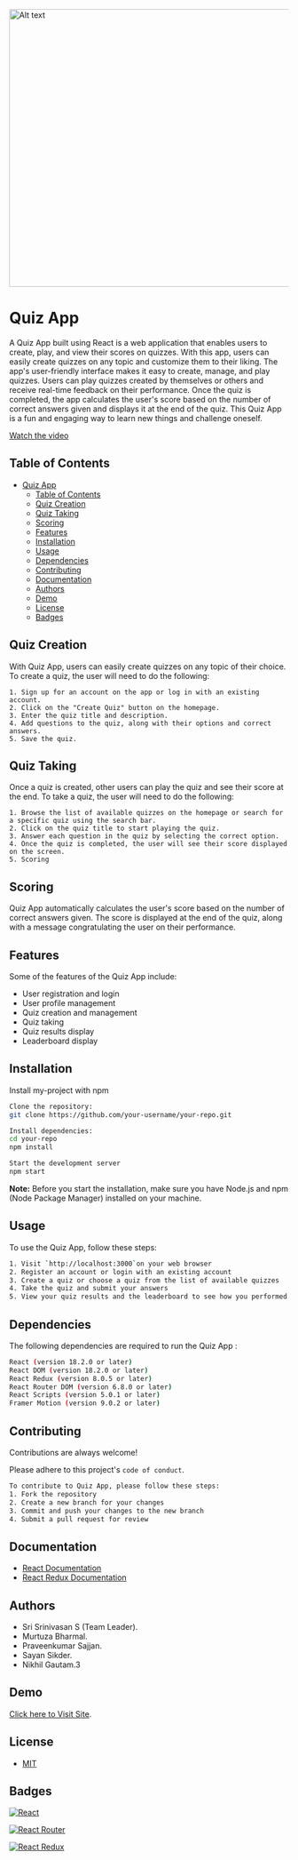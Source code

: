 <img src="https://repository-images.githubusercontent.com/182525249/aadd7a80-54fe-11eb-9872-ccd06b8789b6" alt="Alt text" title="Optional title" height="500" width="900">

# Quiz App

A Quiz App built using React is a web application that enables users to create, play, and view their scores on quizzes. With this app, users can easily create quizzes on any topic and customize them to their liking. The app's user-friendly interface makes it easy to create, manage, and play quizzes. Users can play quizzes created by themselves or others and receive real-time feedback on their performance. Once the quiz is completed, the app calculates the user's score based on the number of correct answers given and displays it at the end of the quiz. This Quiz App is a fun and engaging way to learn new things and challenge oneself.

[Watch the video](https://www.youtube.com/embed/NaXX-b2SCc4?rel=0)

## Table of Contents

- [Quiz App](#quiz-app)
  - [Table of Contents](#table-of-contents)
  - [Quiz Creation](#quiz-creation)
  - [Quiz Taking](#quiz-taking)
  - [Scoring](#scoring)
  - [Features](#features)
  - [Installation](#installation)
  - [Usage](#usage)
  - [Dependencies](#dependencies)
  - [Contributing](#contributing)
  - [Documentation](#documentation)
  - [Authors](#authors)
  - [Demo](#demo)
  - [License](#license)
  - [Badges](#badges)
## Quiz Creation

With Quiz App, users can easily create quizzes on any topic of their choice. To create a quiz, the user will need to do the following:

    1. Sign up for an account on the app or log in with an existing account.
    2. Click on the "Create Quiz" button on the homepage.
    3. Enter the quiz title and description.
    4. Add questions to the quiz, along with their options and correct answers.
    5. Save the quiz.
## Quiz Taking

Once a quiz is created, other users can play the quiz and see their score at the end. To take a quiz, the user will need to do the following:

    1. Browse the list of available quizzes on the homepage or search for a specific quiz using the search bar.
    2. Click on the quiz title to start playing the quiz.
    3. Answer each question in the quiz by selecting the correct option.
    4. Once the quiz is completed, the user will see their score displayed on the screen.
    5. Scoring
## Scoring

Quiz App automatically calculates the user's score based on the number of correct answers given. The score is displayed at the end of the quiz, along with a message congratulating the user on their performance.
## Features

Some of the features of the Quiz App include:

- User registration and login
- User profile management
- Quiz creation and management
- Quiz taking
- Quiz results display
- Leaderboard display


## Installation

Install my-project with npm
```bash
Clone the repository:
git clone https://github.com/your-username/your-repo.git

```
```bash
Install dependencies:
cd your-repo
npm install
```
```bash
Start the development server
npm start
```
**Note:** Before you start the installation, make sure you have Node.js and npm (Node Package Manager) installed on your machine. 



## Usage

To use the Quiz App, follow these steps:
```bash
1. Visit `http://localhost:3000`on your web browser
2. Register an account or login with an existing account
3. Create a quiz or choose a quiz from the list of available quizzes
4. Take the quiz and submit your answers
5. View your quiz results and the leaderboard to see how you performed
```


## Dependencies

The following dependencies are required to run the Quiz App :

```bash
React (version 18.2.0 or later)
React DOM (version 18.2.0 or later)
React Redux (version 8.0.5 or later)
React Router DOM (version 6.8.0 or later)
React Scripts (version 5.0.1 or later)
Framer Motion (version 9.0.2 or later)
```
## Contributing

Contributions are always welcome!

Please adhere to this project's `code of conduct`.
```bash
To contribute to Quiz App, please follow these steps:
1. Fork the repository
2. Create a new branch for your changes
3. Commit and push your changes to the new branch
4. Submit a pull request for review
```

## Documentation

- [React Documentation](https://reactjs.org/docs/getting-started.html)
- [React Redux Documentation](https://redux.js.org/basics/usagewithreact)


## Authors

- Sri Srinivasan S (Team Leader).
- Murtuza Bharmal.
- Praveenkumar Sajjan.
- Sayan Sikder.
- Nikhil Gautam.3

## Demo
[Click here to Visit Site](https://almabetter-capstoneprojectquizapp.netlify.app/).

## License

- [MIT](https://choosealicense.com/licenses/mit/)

## Badges

[![React](https://img.shields.io/badge/React-17.0.2-blue)](https://reactjs.org/)

[![React Router](https://img.shields.io/badge/React_Router-5.2.0-green)](https://reactrouter.com/)

[![React Redux](https://img.shields.io/badge/React_Redux-7.2.5-purple)](https://react-redux.js.org/)
